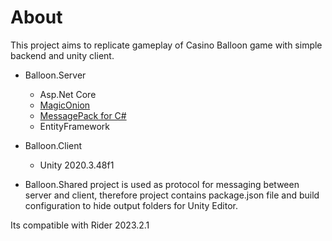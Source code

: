 # About
This project aims to replicate gameplay of Casino Balloon game with simple backend and unity client.

- Balloon.Server
    - Asp.Net Core
    - [MagicOnion](https://github.com/Cysharp/MagicOnion)
    - [MessagePack for C#](https://github.com/neuecc/MessagePack-CSharp)
    - EntityFramework

- Balloon.Client
    - Unity 2020.3.48f1

- Balloon.Shared project is used as protocol for messaging between server and client, therefore project contains package.json file and build configuration to hide output folders for Unity Editor.

Its compatible with Rider 2023.2.1
